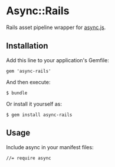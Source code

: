 # Async::Rails

Rails asset pipeline wrapper for [async.js](https://github.com/caolan/async).

## Installation

Add this line to your application's Gemfile:

    gem 'async-rails'

And then execute:

    $ bundle

Or install it yourself as:

    $ gem install async-rails

## Usage

Include async in your manifest files:

    //= require async
